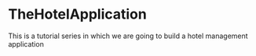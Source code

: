 # TheHotelApplication
This is a tutorial series in which we are going to build a hotel management application
